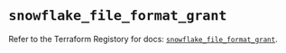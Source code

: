 # `snowflake_file_format_grant`

Refer to the Terraform Registory for docs: [`snowflake_file_format_grant`](https://www.terraform.io/docs/providers/snowflake/r/file_format_grant).
